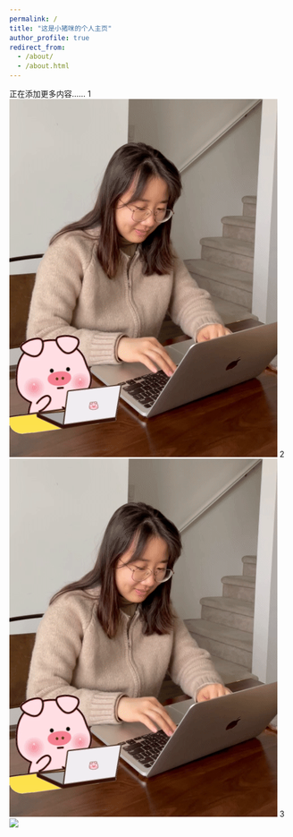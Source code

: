 ```yaml
---
permalink: /
title: "这是小猪咪的个人主页"
author_profile: true
redirect_from: 
  - /about/
  - /about.html
---
```


正在添加更多内容......
1
<img src='../images/working-loop.gif'>
2
<img src='/images/working-loop.gif'>
3
<img src='working-loop.gif'>

